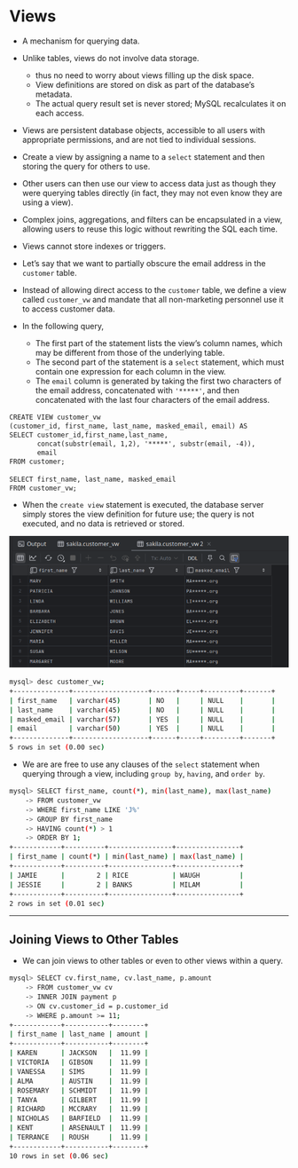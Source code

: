 # Views

- A mechanism for querying data.
- Unlike tables, views do not involve data storage.
  - thus no need to worry about views filling up the disk space.
  - View definitions are stored on disk as part of the database’s metadata.
  - The actual query result set is never stored; MySQL recalculates it on each access.
- Views are persistent database objects, accessible to all users with appropriate permissions, and are not tied to individual sessions.
- Create a view by assigning a name to a `select` statement and then storing the query for others to use.
- Other users can then use our view to access data just as though they were querying tables directly (in fact, they may not even know they are using a view).
- Complex joins, aggregations, and filters can be encapsulated in a view, allowing users to reuse this logic without rewriting the SQL each time.
- Views cannot store indexes or triggers.
- Let’s say that we want to partially obscure the email address in the `customer` table.
- Instead of allowing direct access to the `customer` table, we define a view called `customer_vw` and mandate that all non-marketing personnel use it to access customer data.

- In the following query,
  - The first part of the statement lists the view’s column names, which may be different from those of the underlying table. 
  - The second part of the statement is a `select` statement, which must contain one expression for each column in the view. 
  - The `email` column is generated by taking the first two characters of the email address, concatenated with `'*****'`, and then concatenated with the last four characters of the email address.

```mysql
CREATE VIEW customer_vw
(customer_id, first_name, last_name, masked_email, email) AS
SELECT customer_id,first_name,last_name,
       concat(substr(email, 1,2), '*****', substr(email, -4)),
       email
FROM customer;

SELECT first_name, last_name, masked_email
FROM customer_vw;
```

- When the `create view` statement is executed, the database server simply stores the view definition for future use; the query is not executed, and no data is retrieved or stored.

![1.Views_Result](Imgs/1.Views_Result.png)

```bash
mysql> desc customer_vw;                                                 +--------------+-------------------+------+-----+---------+-------+      | Field        | Type              | Null | Key | Default | Extra |
+--------------+-------------------+------+-----+---------+-------+      | customer_id  | smallint unsigned | NO   |     | 0       |       |
| first_name   | varchar(45)       | NO   |     | NULL    |       |
| last_name    | varchar(45)       | NO   |     | NULL    |       |
| masked_email | varchar(57)       | YES  |     | NULL    |       |
| email        | varchar(50)       | YES  |     | NULL    |       |
+--------------+-------------------+------+-----+---------+-------+
5 rows in set (0.00 sec)
```

- We are are free to use any clauses of the `select` statement when querying through a view, including `group by`, `having`, and `order by`.

```bash
mysql> SELECT first_name, count(*), min(last_name), max(last_name)
    -> FROM customer_vw
    -> WHERE first_name LIKE 'J%'
    -> GROUP BY first_name
    -> HAVING count(*) > 1
    -> ORDER BY 1;
+------------+----------+----------------+----------------+
| first_name | count(*) | min(last_name) | max(last_name) |
+------------+----------+----------------+----------------+
| JAMIE      |        2 | RICE           | WAUGH          |
| JESSIE     |        2 | BANKS          | MILAM          |
+------------+----------+----------------+----------------+
2 rows in set (0.01 sec)
```

---

## Joining Views to Other Tables

- We can join views to other tables or even to other views within a query.

```bash
mysql> SELECT cv.first_name, cv.last_name, p.amount
    -> FROM customer_vw cv
    -> INNER JOIN payment p
    -> ON cv.customer_id = p.customer_id
    -> WHERE p.amount >= 11;
+------------+-----------+--------+
| first_name | last_name | amount |
+------------+-----------+--------+
| KAREN      | JACKSON   |  11.99 |
| VICTORIA   | GIBSON    |  11.99 |
| VANESSA    | SIMS      |  11.99 |
| ALMA       | AUSTIN    |  11.99 |
| ROSEMARY   | SCHMIDT   |  11.99 |
| TANYA      | GILBERT   |  11.99 |
| RICHARD    | MCCRARY   |  11.99 |
| NICHOLAS   | BARFIELD  |  11.99 |
| KENT       | ARSENAULT |  11.99 |
| TERRANCE   | ROUSH     |  11.99 |
+------------+-----------+--------+
10 rows in set (0.06 sec)
```

